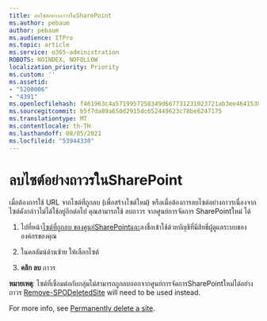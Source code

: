 ```yaml
---
title: ลบไซต์อย่างถาวรในSharePoint
ms.author: pebaum
author: pebaum
ms.audience: ITPro
ms.topic: article
ms.service: o365-administration
ROBOTS: NOINDEX, NOFOLLOW
localization_priority: Priority
ms.custom: ''
ms.assetid:
- "5200006"
- "4391"
ms.openlocfilehash: f461963c4a5719957258349d667731231023721ab3ee4641538c94371bf3f56d
ms.sourcegitcommit: b5f7da89a650d2915dc652449623c78be6247175
ms.translationtype: MT
ms.contentlocale: th-TH
ms.lasthandoff: 08/05/2021
ms.locfileid: "53944330"
---
```

# <a name="permanently-delete-a-site-in-sharepoint"></a>ลบไซต์อย่างถาวรในSharePoint

เมื่อต้องการใช้ URL จากไซต์ที่ถูกลบ (เพื่อสร้างไซต์ใหม่) หรือเมื่อต้องการลบไซต์อย่างถาวรเนื่องจากไซต์ดังกล่าวไม่ได้ใช้อยู่อีกต่อไป คุณสามารถใช้ ลบถาวร จากศูนย์การจัดการ SharePointใหม่ ได้ 

1. ไปที่หน้า[ไซต์ที่ถูกลบ ของศูนย์SharePointและ](https://admin.microsoft.com/sharepoint?page=recycleBin&modern=true)ลงชื่อเข้าใช้ด้วยบัญชีที่มีสิทธิ์ผู้ดูแลระบบขององค์กรของคุณ 

2. ในคอลัมน์ด้านซ้าย ให้เลือกไซต์ 

3. **คลิก ลบ** ถาวร 

**หมายเหตุ**: ไซต์ที่เชื่อมต่อกับกลุ่มไม่สามารถถูกลบออกจากศูนย์การจัดการSharePointใหม่ได้อย่างถาวร [Remove-SPODeletedSite](https://docs.microsoft.com/powershell/module/sharepoint-online/remove-spodeletedsite) will need to be used instead.  

For more info, see [Permanently delete a site](https://docs.microsoft.com/sharepoint/delete-site-collection#permanently-delete-a-site). 
